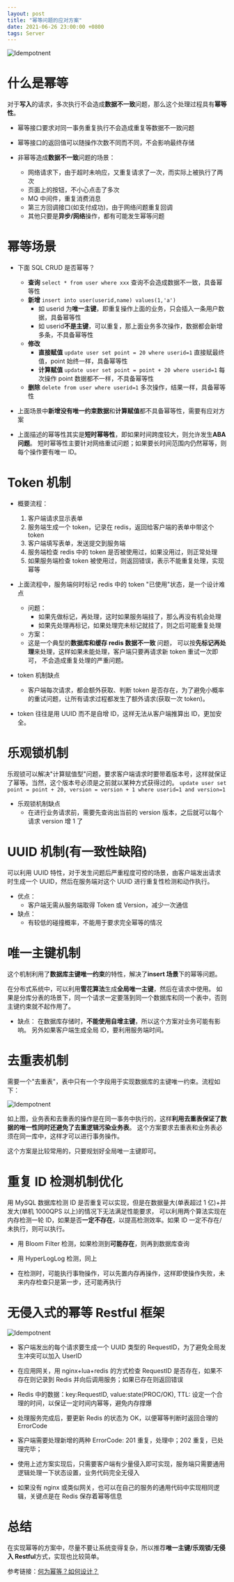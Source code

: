 ```yaml
---
layout: post
title: "幂等问题的应对方案"
date: 2021-06-26 23:00:00 +0800
tags: Server
---
```


![Idempotnent](/assets/images/2021-06-26-Idempotent_1.png)

# 什么是幂等

对于**写入**的请求，多次执行不会造成**数据不一致**问题，那么这个处理过程具有**幂等性**。

- 幂等接口要求对同一事务重复执行不会造成重复等数据不一致问题
- 幂等接口的返回值可以随操作次数不同而不同，不会影响最终存储

- 非幂等造成**数据不一致**问题的场景：
  - 网络请求下，由于超时未响应，又重复请求了一次，而实际上被执行了两次
  - 页面上的按钮，不小心点击了多次
  - MQ 中间件，重复消费消息
  - 第三方回调接口(如支付成功)，由于网络问题重复回调
  - 其他只要是**异步/网络**操作，都有可能发生幂等问题

# 幂等场景

- 下面 SQL CRUD 是否幂等？

  - **查询** `select * from user where xxx`
    查询不会造成数据不一致，具备幂等性
  - **新增** `insert into user(userid,name) values(1,'a')`
    - 如 userid 为**唯一主键**，即重复操作上面的业务，只会插入一条用户数据，具备幂等性
    - 如 userid**不是主键**，可以重复，那上面业务多次操作，数据都会新增多条，不具备幂等性
  - **修改**
    - **直接赋值** `update user set point = 20 where userid=1`
      直接赋最终值，point 始终一样，具备幂等性
    - **计算赋值** `update user set point = point + 20 where userid=1`
      每次操作 point 数据都不一样，不具备幂等性
  - **删除** `delete from user where userid=1`
    多次操作，结果一样，具备幂等性

- 上面场景中**新增没有唯一约束数据**和**计算赋值**都不具备幂等性，需要有应对方案

- 上面描述的幂等性其实是**短时幂等性**，即如果时间跨度较大，则允许发生**ABA 问题**。
  短时幂等性主要针对网络重试问题；如果要长时间范围内仍然幂等，则每个操作要有唯一 ID。

# Token 机制

- 概要流程：

  1. 客户端请求显示表单
  2. 服务端生成一个 token，记录在 redis，返回给客户端的表单中带这个 token
  3. 客户端填写表单，发送提交到服务端
  4. 服务端检查 redis 中的 token 是否被使用过，如果没用过，则正常处理
  5. 如果服务端检查 token 被使用过，则返回错误，表示不能重复处理，实现幂等

- 上面流程中，服务端何时标记 redis 中的 token "已使用"状态，是一个设计难点

  - 问题：
    - 如果先做标记，再处理，这时如果服务端挂了，那么再没有机会处理
    - 如果先处理再标记，如果处理完未标记就挂了，则之后可能重复处理
  - 方案：
  - 这是一个典型的**数据库和缓存 redis 数据不一致** 问题，
    可以按**先标记再处理**来处理，这样如果未能处理，客户端只要再请求新 token 重试一次即可，
    不会造成重复处理的严重问题。

- token 机制缺点

  - 客户端每次请求，都会额外获取、判断 token 是否存在，为了避免小概率的重试问题，让所有请求过程都发生了额外请求(获取一次 token)。

- token 往往是用 UUID 而不是自增 ID，这样无法从客户端推算出 ID，更加安全。

# 乐观锁机制

乐观锁可以解决"计算赋值型"问题，要求客户端请求时要带着版本号，这样就保证了幂等。当然，这个版本号必须是之前就以某种方式获得过的。
`update user set point = point + 20, version = version + 1 where userid=1 and version=1`

- 乐观锁机制缺点
  - 在进行业务请求前，需要先查询出当前的 version 版本，之后就可以每个请求 version 增 1 了

# UUID 机制(有一致性缺陷)

可以利用 UUID 特性，对于发生问题后严重程度可控的场景，由客户端发出请求时生成一个 UUID，然后在服务端对这个 UUID 进行重复性检测和动作执行。

- 优点：
  - 客户端无需从服务端取得 Token 或 Version，减少一次通信
- 缺点：
  - 有较低的碰撞概率，不能用于要求完全幂等的情况

# 唯一主键机制

这个机制利用了**数据库主键唯一约束**的特性，解决了**insert 场景**下的幂等问题。

在分布式系统中，可以利用**雪花算法**生成**全局唯一主键**，然后在请求中使用。
如果是分库分表的场景下，同一个请求一定要落到同一个数据库和同一个表中，否则主键约束就不起作用了。

- 缺点：
  在数据库存储时，**不能使用自增主键**，所以这个方案对业务可能有影响。
  另外如果客户端生成全局 ID，要利用服务端时间。

# 去重表机制

需要一个"去重表"，表中只有一个字段用于实现数据库的主键唯一约束。流程如下：

![Idempotnent](/assets/images/2021-06-26-Idempotent_2.png)

如上图，业务表和去重表的操作是在同一事务中执行的，这样**利用去重表保证了数据的唯一性同时还避免了去重逻辑污染业务表**。
这个方案要求去重表和业务表必须在同一库中，这样才可以进行事务操作。

这个方案是比较常用的，只要规划好全局唯一主键即可。

# 重复 ID 检测机制优化

用 MySQL 数据库检测 ID 是否重复可以实现，但是在数据量大(单表超过 1 亿)+并发大(单机 1000QPS 以上)的情况下无法满足性能要求，
可以利用两个算法实现在内存检测一轮 ID，如果是否**一定不存在**，以提高检测效率。如果 ID 一定不存在/未执行，则可以执行。

- 用 Bloom Filter 检测，如果检测到**可能存在**，则再到数据库查询
- 用 HyperLogLog 检测，同上

- 在检测时，可能执行事物操作，可以先置内存再操作，这样即使操作失败，未来内存检查只是第一步，还可能再执行

# 无侵入式的幂等 Restful 框架

![Idempotnent](/assets/images/2021-06-26-Idempotent_3.png)

- 客户端发出的每个请求要生成一个 UUID 类型的 RequestID，为了避免全局发生冲突可以加入 UserID
- 在应用网关，用 nginx+lua+redis 的方式检查 RequestID 是否存在，如果不存在则记录到 Redis 并向后调用服务；如果已存在则返回错误
- Redis 中的数据：key:RequestID, value:state(PROC/OK), TTL: 设定一个合理的时间，以保证一定时间内幂等，避免内存撑爆
- 处理服务完成后，要更新 Redis 的状态为 OK，以便幂等判断时返回合理的 ErrorCode
- 客户端需要处理新增的两种 ErrorCode: 201 重复，处理中；202 重复，已处理完毕；

- 使用上述方案实现后，只需要客户端有少量侵入即可实现，服务端只需要通用逻辑处理一下状态设置，业务代码完全无侵入

- 如果没有 nginx 或类似网关，也可以在自己的服务的通用代码中实现相同逻辑，关键点是在 Redis 保存着幂等信息

# 总结

在实现幂等的方案中，尽量不要让系统变得复杂，所以推荐**唯一主键/乐观锁/无侵入 Restful**方式，实现也比较简单。

参考链接：[何为幂等？如何设计？](https://www.toutiao.com/i6709680834904850958/?timestamp=1624511722&app=news_article_lite&use_new_style=1&req_id=20210624131522010135168228123853B0&share_token=08c0877d-4314-468b-90bf-5b8e78382b00&group_id=6709680834904850958&wid=1624511752402)
